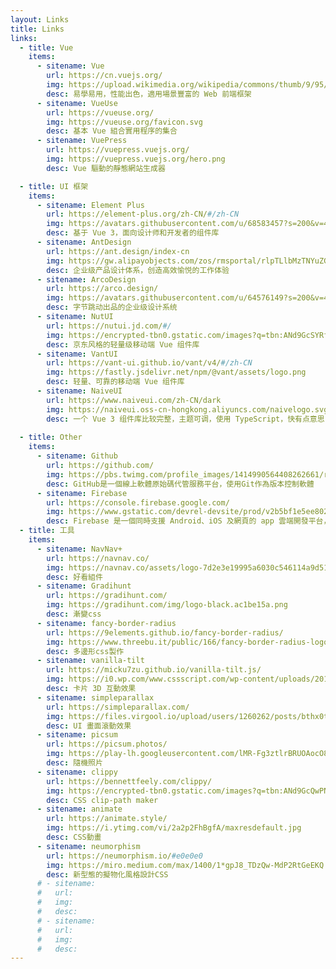 ```yaml
---
layout: Links
title: Links
links:
  - title: Vue
    items:
      - sitename: Vue
        url: https://cn.vuejs.org/
        img: https://upload.wikimedia.org/wikipedia/commons/thumb/9/95/Vue.js_Logo_2.svg/1200px-Vue.js_Logo_2.svg.png
        desc: 易學易用，性能出色，適用場景豐富的 Web 前端框架
      - sitename: VueUse
        url: https://vueuse.org/
        img: https://vueuse.org/favicon.svg
        desc: 基本 Vue 組合實用程序的集合
      - sitename: VuePress
        url: https://vuepress.vuejs.org/
        img: https://vuepress.vuejs.org/hero.png
        desc: Vue 驅動的靜態網站生成器

  - title: UI 框架
    items:
      - sitename: Element Plus
        url: https://element-plus.org/zh-CN/#/zh-CN
        img: https://avatars.githubusercontent.com/u/68583457?s=200&v=4
        desc: 基于 Vue 3，面向设计师和开发者的组件库
      - sitename: AntDesign
        url: https://ant.design/index-cn
        img: https://gw.alipayobjects.com/zos/rmsportal/rlpTLlbMzTNYuZGGCVYM.png
        desc: 企业级产品设计体系，创造高效愉悦的工作体验
      - sitename: ArcoDesign
        url: https://arco.design/
        img: https://avatars.githubusercontent.com/u/64576149?s=200&v=4
        desc: 字节跳动出品的企业级设计系统
      - sitename: NutUI
        url: https://nutui.jd.com/#/
        img: https://encrypted-tbn0.gstatic.com/images?q=tbn:ANd9GcSYRfk4cowlEpWXs2Z8aaLUyHGoMfHlhNPJnQ&usqp=CAU
        desc: 京东风格的轻量级移动端 Vue 组件库
      - sitename: VantUI
        url: https://vant-ui.github.io/vant/v4/#/zh-CN
        img: https://fastly.jsdelivr.net/npm/@vant/assets/logo.png
        desc: 轻量、可靠的移动端 Vue 组件库
      - sitename: NaiveUI
        url: https://www.naiveui.com/zh-CN/dark
        img: https://naiveui.oss-cn-hongkong.aliyuncs.com/naivelogo.svg
        desc: 一个 Vue 3 组件库比较完整，主题可调，使用 TypeScript，快有点意思
        
  - title: Other 
    items:
      - sitename: Github
        url: https://github.com/
        img: https://pbs.twimg.com/profile_images/1414990564408262661/r6YemvF9_400x400.jpg
        desc: GitHub是一個線上軟體原始碼代管服務平台，使用Git作為版本控制軟體
      - sitename: Firebase
        url: https://console.firebase.google.com/
        img: https://www.gstatic.com/devrel-devsite/prod/v2b5bf1e5ee8024729fd84fa886683128e430eb1b3bb22f0cfc7a808f093a3934/firebase/images/touchicon-180.png
        desc: Firebase 是一個同時支援 Android、iOS 及網頁的 app 雲端開發平台，協助 app 開發者在雲端快速建置後端服務
  - title: 工具 
    items:
      - sitename: NavNav+
        url: https://navnav.co/
        img: https://navnav.co/assets/logo-7d2e3e19995a6030c546114a9d5133d0c30ca2c8025e47c40b68d67347dbfa07.png
        desc: 好看組件
      - sitename: Gradihunt
        url: https://gradihunt.com/
        img: https://gradihunt.com/img/logo-black.ac1be15a.png
        desc: 漸變css
      - sitename: fancy-border-radius
        url: https://9elements.github.io/fancy-border-radius/
        img: https://www.threebu.it/public/166/fancy-border-radius-logo.jpg
        desc: 多邊形css製作
      - sitename: vanilla-tilt
        url: https://micku7zu.github.io/vanilla-tilt.js/
        img: https://i0.wp.com/www.cssscript.com/wp-content/uploads/2017/01/vanilla-tilt.js.png?fit=402%2C301&ssl=1
        desc: 卡片 3D 互動效果
      - sitename: simpleparallax
        url: https://simpleparallax.com/
        img: https://files.virgool.io/upload/users/1260262/posts/bthx0tfvs8z9/qiaqwcwlxhjd.jpeg
        desc: UI 畫面滾動效果
      - sitename: picsum
        url: https://picsum.photos/
        img: https://play-lh.googleusercontent.com/lMR-Fg3ztlrBRUOAocO8xPBmx_K8bBL94TomlLoarYgGn3HPNhMwCtvrtYlYXRw5k78=w600-h300-pc0xffffff-pd
        desc: 隨機照片
      - sitename: clippy
        url: https://bennettfeely.com/clippy/
        img: https://encrypted-tbn0.gstatic.com/images?q=tbn:ANd9GcQwPNgEmwRkxPu8QnoH8rJpCXeyVBpCmTxEuw&usqp=CAU
        desc: CSS clip-path maker
      - sitename: animate
        url: https://animate.style/
        img: https://i.ytimg.com/vi/2a2p2FhBgfA/maxresdefault.jpg
        desc: CSS動畫
      - sitename: neumorphism
        url: https://neumorphism.io/#e0e0e0
        img: https://miro.medium.com/max/1400/1*gpJ8_TDzQw-MdP2RtGeEKQ.png
        desc: 新型態的擬物化風格設計CSS
      # - sitename: 
      #   url: 
      #   img: 
      #   desc: 
      # - sitename: 
      #   url: 
      #   img: 
      #   desc: 
---
```

